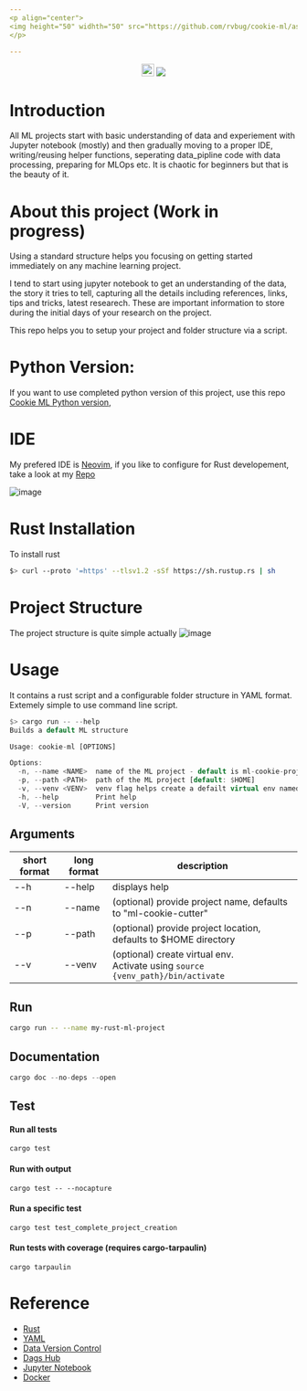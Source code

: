 ```yaml
---
<p align="center"> 
<img height="50" widhth="50" src="https://github.com/rvbug/cookie-ml/assets/10928536/4f22cc2e-309f-4650-9695-0e855a2dd638" >
</p>

---
```


<p align="center"> 
  <img height=22 src="https://img.shields.io/badge/rust-%23000000.svg?style=for-the-badge&logo=rust&logoColor=white"> <img src="https://img.shields.io/badge/linting-rust-yellowgreen">
</p>



# Introduction

All ML projects start with basic understanding of data and experiement with Jupyter notebook (mostly) and then gradually moving to a proper IDE, writing/reusing helper functions, seperating data_pipline code with data processing, preparing for MLOps etc. It is chaotic for beginners but that is the beauty of it.


# About this project (Work in progress)

Using a standard structure helps you focusing on getting started immediately on any machine learning project.   

I tend to start using jupyter notebook to get an understanding of the data, the story it tries to tell, capturing all the details including references, links, tips and tricks, latest researech. These are important information to store during the initial days of your research on the project.

This repo helps you to setup your project and folder structure via a script.


# Python Version: 
If you want to use completed python version of this project, use this repo [Cookie ML Python version](https://github.com/rvbug/cookie-ml), 

# IDE
My prefered IDE is [Neovim](https://neovim.io/), if you like to configure for Rust developement, take a look at my [Repo](https://github.com/rvbug/neovim)

![image](https://github.com/rvbug/cookie-ml-rust/assets/10928536/97631e0a-66a1-4414-badb-a6cdb94f62a5)


# Rust Installation

To install rust
```bash
$> curl --proto '=https' --tlsv1.2 -sSf https://sh.rustup.rs | sh
```

# Project Structure

The project structure is quite simple actually
![image](https://github.com/rvbug/cookie-ml/assets/10928536/e0785d48-c21b-42c6-84a7-de211e6687ca)


# Usage

It contains a rust script and a configurable folder structure in YAML format.
Extemely simple to use command line script.


```rust
$> cargo run -- --help
Builds a default ML structure

Usage: cookie-ml [OPTIONS]

Options:
  -n, --name <NAME>  name of the ML project - default is ml-cookie-project [default: ml-cookie-project]
  -p, --path <PATH>  path of the ML project [default: $HOME]
  -v, --venv <VENV>  venv flag helps create a defailt virtual env named "venv"
  -h, --help         Print help
  -V, --version      Print version
```

## Arguments 
| short format | long format | description |
| --- | --- | --- |
| --h | --help | displays help |
| --n | --name | (optional) provide project name, defaults to "ml-cookie-cutter"  |
| --p | --path | (optional) provide project location, defaults to $HOME directory |
| --v | --venv | (optional) create virtual env. <br>Activate using `source {venv_path}/bin/activate` |


## Run
```bash
cargo run -- --name my-rust-ml-project
```

## Documentation   

```rust
cargo doc --no-deps --open
```  

## Test

#### Run all tests
`cargo test`

#### Run with output
`cargo test -- --nocapture`

#### Run a specific test
`cargo test test_complete_project_creation`

#### Run tests with coverage (requires cargo-tarpaulin)
`cargo tarpaulin`  


# Reference 
- [Rust](https://www.rust-lang.org/)
- [YAML](https://yaml.org/)  
- [Data Version Control](https://dvc.org/)    
- [Dags Hub](https://dagshub.com/)  
- [Jupyter Notebook](https://jupyter.org/)  
- [Docker](https://www.docker.com/)  
  
  
